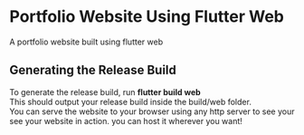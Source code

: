 
# Portfolio Website Using Flutter Web
A portfolio website built using flutter web

## Generating the Release Build
To generate the release build, run <b>flutter build web</b><br>
This should output your release build inside the build/web folder.<br>
You can serve the website to your browser using any http server to see your see your website in action. you can host it wherever you want!








